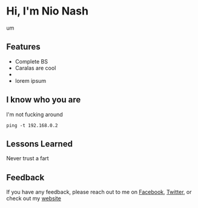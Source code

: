 # Hi, I'm Nio Nash

um

## Features

- Complete BS
- Caralas are cool
- 
- lorem ipsum


## I know who you are

I'm not fucking around

```terminal
ping -t 192.168.0.2
```
## Lessons Learned

Never trust a fart


## Feedback

If you have any feedback, please reach out to me on [Facebook](https://twitter.com/pizzahut?ref_src=twsrc%5Egoogle%7Ctwcamp%5Eserp%7Ctwgr%5Eauthor), [Twitter](https://www.facebook.com/profile.php?id=100076725604281), or check out my [website](https://nionash.netlify.app/)
